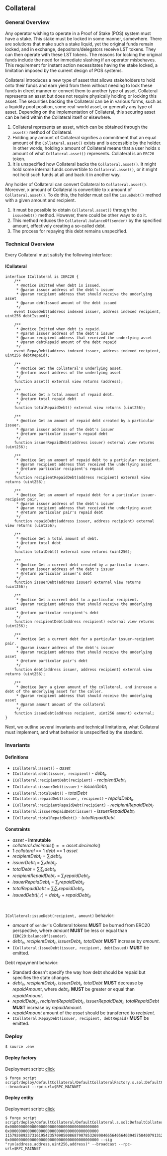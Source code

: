 ## Collateral

### General Overview

Any operator wishing to operate in a Proof of Stake (POS) system must have a stake. This stake must be locked in some manner, somewhere. There are solutions that make such a stake liquid, yet the original funds remain locked, and in exchange, depositors/delegators receive LST tokens. They can then operate with these LST tokens. The reasons for locking the original funds include the need for immediate slashing if an operator misbehaves. This requirement for instant action necessitates having the stake locked, a limitation imposed by the current design of POS systems.

Collateral introduces a new type of asset that allows stakeholders to hold onto their funds and earn yield from them without needing to lock these funds in direct manner or convert them to another type of asset. Collateral represents an asset but does not require physically holding or locking this asset. The securities backing the Collateral can be in various forms, such as a liquidity pool position, some real-world asset, or generally any type of asset. Depending on the implementation of Collateral, this securing asset can be held within the Collateral itself or elsewhere.

1. Collateral represents an asset, which can be obtained through the `asset()` method of Collateral.
2. Holding any amount of Collateral signifies a commitment that an equal amount of the `Collateral.asset()` exists and is accessible by the holder. In other words, holding x amount of Collateral means that a user holds x amount of what `Collateral.asset()` represents. Collateral is an `ERC20` token.
3. It is unspecified how Collateral backs the `Collateral.asset()`. It might hold some internal funds convertible to `Collateral.asset()`, or it might not hold such funds at all and back it in another way.

Any holder of Collateral can convert Collateral to `Collateral.asset()`. Moreover, x amount of Collateral is convertible to x amount of `Collateral.asset()`. To do this, the holder must call the `issueDebt()` method with a given amount and recipient.

1. It must be possible to obtain `Collateral.asset()` through the `issueDebt()` method. However, there could be other ways to do it.
2. This method reduces the `Collateral.balanceOf(sender)` by the specified amount, effectively creating a so-called debt.
3. The process for repaying this debt remains unspecified.

### Technical Overview

Every Collateral must satisfy the following interface:

#### ICollateral

```solidity
interface ICollateral is IERC20 {
    /**
     * @notice Emitted when debt is issued.
     * @param issuer address of the debt's issuer
     * @param recipient address that should receive the underlying asset
     * @param debtIssued amount of the debt issued
     */
    event IssueDebt(address indexed issuer, address indexed recipient, uint256 debtIssued);

    /**
     * @notice Emitted when debt is repaid.
     * @param issuer address of the debt's issuer
     * @param recipient address that received the underlying asset
     * @param debtRepaid amount of the debt repaid
     */
    event RepayDebt(address indexed issuer, address indexed recipient, uint256 debtRepaid);

    /**
     * @notice Get the collateral's underlying asset.
     * @return asset address of the underlying asset
     */
    function asset() external view returns (address);

    /**
     * @notice Get a total amount of repaid debt.
     * @return total repaid debt
     */
    function totalRepaidDebt() external view returns (uint256);

    /**
     * @notice Get an amount of repaid debt created by a particular issuer.
     * @param issuer address of the debt's issuer
     * @return particular issuer's repaid debt
     */
    function issuerRepaidDebt(address issuer) external view returns (uint256);

    /**
     * @notice Get an amount of repaid debt to a particular recipient.
     * @param recipient address that received the underlying asset
     * @return particular recipient's repaid debt
     */
    function recipientRepaidDebt(address recipient) external view returns (uint256);

    /**
     * @notice Get an amount of repaid debt for a particular issuer-recipient pair.
     * @param issuer address of the debt's issuer
     * @param recipient address that received the underlying asset
     * @return particular pair's repaid debt
     */
    function repaidDebt(address issuer, address recipient) external view returns (uint256);

    /**
     * @notice Get a total amount of debt.
     * @return total debt
     */
    function totalDebt() external view returns (uint256);

    /**
     * @notice Get a current debt created by a particular issuer.
     * @param issuer address of the debt's issuer
     * @return particular issuer's debt
     */
    function issuerDebt(address issuer) external view returns (uint256);

    /**
     * @notice Get a current debt to a particular recipient.
     * @param recipient address that should receive the underlying asset
     * @return particular recipient's debt
     */
    function recipientDebt(address recipient) external view returns (uint256);

    /**
     * @notice Get a current debt for a particular issuer-recipient pair.
     * @param issuer address of the debt's issuer
     * @param recipient address that should receive the underlying asset
     * @return particular pair's debt
     */
    function debt(address issuer, address recipient) external view returns (uint256);

    /**
     * @notice Burn a given amount of the collateral, and increase a debt of the underlying asset for the caller.
     * @param recipient address that should receive the underlying asset
     * @param amount amount of the collateral
     */
    function issueDebt(address recipient, uint256 amount) external;
}
```

Next, we outline several invariants and technical limitations, what Collateral must implement, and what behavior is unspecified by the standard.

### Invariants

#### Definitions

- `ICollateral:asset()` - $asset$
- `ICollateral:debt(issuer, recipient)` - $debt_{ir}$
- `ICollateral:recipientDebt(recipient)` - $recipientDebt_{r}$
- `ICollateral:issuerDebt(issuer)` - $issuerDebt_{i}$
- `ICollateral:totalDebt()` - $totalDebt$
- `ICollateral:repaidDebt(issuer, recipient)` - $repaidDebt_{ir}$
- `ICollateral:recipientRepaidDebt(recipient)` - $recipientRepaidDebt_{r}$
- `ICollateral:issuerRepaidDebt(issuer)` - $issuerRepaidDebt_{i}$
- `ICollateral:totalRepaidDebt()` - $totalRepaidDebt$

#### Constraints

- $asset$ - **immutable**
- $collateral.decimals() == asset.decimals()$
- $1$ $collateral$ == $1$ $debt$ == $1$ $asset$
- $recipientDebt_{r}$ = $\sum_{i} debt_{ir}$
- $issuerDebt_{i}$ = $\sum_{r} debt_{ir}$
- $totalDebt$ = $\sum_{i}\sum_{r} debt_{ir}$
- $recipientRepaidDebt_{r}$ = $\sum_{i} repaidDebt_{ir}$
- $issuerRepaidDebt_{i}$ = $\sum_{r} repaidDebt_{ir}$
- $totalRepaidDebt$ = $\sum_{i}\sum_{r} repaidDebt_{ir}$
- $issuedDebt(i, r)$ = $debt_{ir}$ + $repaidDebt_{ir}$

<br/>

`ICollateral:issueDebt(recipient, amount)` behavior:

- $amount$ of `sender`'s Collateral tokens **MUST** be burned from ERC20 perspective, where $amount$ **MUST** be less or equal than `IERC20:balanceOf(sender)`.
- $debt_{ir}$, $recipientDebt_{r}$, $issuerDebt_{i}$, $totalDebt$ **MUST** increase by $amount$.
- `ICollateral:IssueDebt(issuer, recipient, debtIssued)` **MUST** be emitted.

Debt repayment behavior:

- Standard doesn't specify the way how debt should be repaid but specifies the state changes.
- $debt_{ir}$, $recipientDebt_{r}$, $issuerDebt_{i}$, $totalDebt$ **MUST** decrease by $repaidAmount$, where $debt_{ir}$ **MUST** be greater or equal than $repaidAmount$.
- $repaidDebt_{ir}$, $recipientRepaidDebt_{r}$, $issuerRepaidDebt_{i}$, $totalRepaidDebt$ **MUST** increase by $repaidAmount$.
- $repaidAmount$ amount of the $asset$ should be transferred to $recipient$.
- `ICollateral:RepayDebt(issuer, recipient, debtRepaid)` **MUST** be emitted.

### Deploy

```shell
$ source .env
```

#### Deploy factory

Deployment script: [click](https://github.com/symbioticfi/core-private/blob/main/script/deploy/defaultCollateral/DefaultCollateralFactory.s.sol)

```shell
$ forge script script/deploy/defaultCollateral/DefaultCollateralFactory.s.sol:DefaultCollateralFactoryScript --broadcast --rpc-url=$RPC_MAINNET
```

#### Deploy entity

Deployment script: [click](https://github.com/symbioticfi/core-private/blob/main/script/deploy/defaultCollateral/DefaultCollateral.s.sol)

```shell
$ forge script script/deploy/defaultCollateral/DefaultCollateral.s.sol:DefaultCollateralScript 0x0000000000000000000000000000000000000000 0x0000000000000000000000000000000000000000 115792089237316195423570985008687907853269984665640564039457584007913129639935 0x0000000000000000000000000000000000000000 --sig "run(address,address,uint256,address)" --broadcast --rpc-url=$RPC_MAINNET
```
